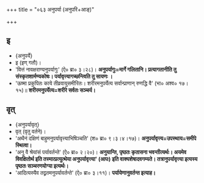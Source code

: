 +++
title = "०६३ अनुपर्या (अनुपरि+आङ्)"

+++

## इ
- {अनुपर्ये}
- इ (इण् गतौ)।
- 'वित्तं नावक्षराण्यनुपर्यागुः' (ऐ० ब्रा० ३।२८)। **अनुपर्यागुः=मार्गे गलितानि। प्रत्यागतानीति तु संस्कृतशार्मण्यकोषः। पर्यावृत्त्यागच्छन्त्विति तु सायणः ।**
- 'ऊष्मा प्रकुपितः काये तीव्रवायुसमीरितः। शरीरमनुपर्येत्य सर्वान्प्राणान् रुणद्धि वै' (भा० अश्व० १७।१५)॥ **शरीरमनुपर्येत्य=शरीरे सर्वतः सञ्चर्य।**

## वृत्
- {अनुपर्यावृत्}
- वृत् (वृतु वर्तने)।
- 'अथैनं दक्षिणं बाहुमनुपर्यावृत्त्याभिषिञ्चति' (श० ब्रा० ९।३।४।१७)। **अनुपर्यावृत्त्य=उपस्थाय=समीपे स्थित्वा।**
- 'अनु वै श्रेयांसं पर्यावर्तन्ते' (ऐ० ब्रा० २।२०)। **अनुयान्ति, पृष्ठतः कृतासना भवन्तीत्यर्थः। अयमेव विवक्षितोर्थ इति तस्मात्प्रत्युत्थेया अनुपर्यावृत्त्या' (आपः) इति वाक्यशेषादवगम्यते। तत्रानुपर्यावृत्त्या इत्यस्य पृष्ठतः सञ्चरणयोग्या इत्यर्थः।**
- 'आदित्यस्यैव तद्व्रतमनुपर्यावर्तन्ते' (ऐ० ब्रा० ३।११)। **पर्यायेणानुवर्तन्त इत्याह।**
